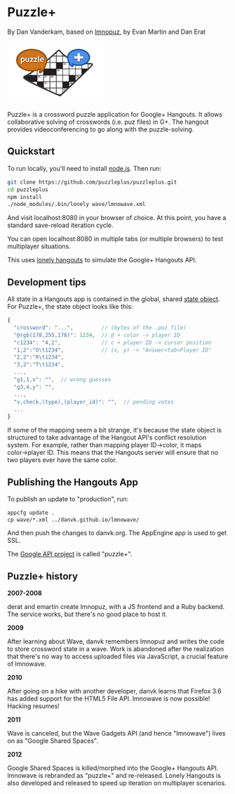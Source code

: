 # Puzzle+
By Dan Vanderkam, based on [lmnopuz](https://github.com/martine/lmnopuz), by Evan Martin and Dan Erat

<img src="wave/220x140.png" width=220 height=140>

Puzzle+ is a crossword puzzle application for Google+ Hangouts. It allows
collaborative solving of crosswords (i.e. puz files) in G+. The hangout provides
videoconferencing to go along with the puzzle-solving.

## Quickstart

To run locally, you'll need to install [node.js](http://nodejs.org/). Then run:

```bash
git clone https://github.com/puzzleplus/puzzleplus.git
cd puzzleplus
npm install
./node_modules/.bin/lonely wave/lmnowave.xml
```

And visit localhost:8080 in your browser of choice. At this point, you have a standard save-reload iteration cycle.

You can open localhost:8080 in multiple tabs (or multiple browsers) to test multiplayer situations.

This uses [lonely hangouts](https://github.com/danvk/lonely) to simulate the Google+ Hangouts API.

## Development tips

All state in a Hangouts app is contained in the global, shared [state object](https://developers.google.com/+/hangouts/writing#state). For Puzzle+, the state object looks like this:

```javascript
{
  "crossword": "...",         // (bytes of the .puz file)
  "@rgb(178,255,178)": 1234,  // @ + color -> player ID
  "c1234": "4,2",             // c + player ID -> cursor position
  "1,2":"O\t1234",            // (x, y) -> "Answer<tab>Player ID"
  "2,2":"R\t1234",
  "3,2":"T\t1234",
  ...,
  "g1,1,x": "",  // wrong guesses
  "g3,4,y": "",
  ...,
  "v,check,(type),(player_id)": "",  // pending votes
  ...
}
```

If some of the mapping seem a bit strange, it's because the state object is structured to take advantage of the Hangout API's conflict resolution system. For example, rather than mapping player ID→color, it maps color→player ID. This means that the Hangouts server will ensure that no two players ever have the same color.

## Publishing the Hangouts App

To publish an update to "production", run:

    appcfg update .
    cp wave/*.xml ../danvk.github.io/lmnowave/

And then push the changes to danvk.org. The AppEngine app is used to get SSL.

The [Google API project](https://console.developers.google.com/project/816682636912/apiui/apiview/plusHangouts?tabId=hangout) is called "puzzle+".

## Puzzle+ history

**2007-2008**

derat and emartin create lmnopuz, with a JS frontend and a Ruby backend.
The service works, but there's no good place to host it.

**2009**

After learning about Wave, danvk remembers lmnopuz and writes the code to store
crossword state in a wave. Work is abandoned after the realization that there's
no way to access uploaded files via JavaScript, a crucial feature of lmnowave.

**2010**

After going on a hike with another developer, danvk learns that Firefox 3.6 has
added support for the HTML5 File API. lmnowave is now possible! Hacking
resumes!

**2011**

Wave is canceled, but the Wave Gadgets API (and hence "lmnowave") lives on as
"Google Shared Spaces".

**2012**

Google Shared Spaces is killed/morphed into the Google+ Hangouts API. lmnowave
is rebranded as "puzzle+" and re-released. Lonely Hangouts is also developed
and released to speed up iteration on multiplayer scenarios.
